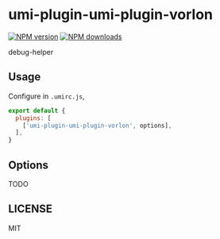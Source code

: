 # umi-plugin-umi-plugin-vorlon

[![NPM version](https://img.shields.io/npm/v/umi-plugin-umi-plugin-vorlon.svg?style=flat)](https://npmjs.org/package/umi-plugin-umi-plugin-vorlon)
[![NPM downloads](http://img.shields.io/npm/dm/umi-plugin-umi-plugin-vorlon.svg?style=flat)](https://npmjs.org/package/umi-plugin-umi-plugin-vorlon)

debug-helper

## Usage

Configure in `.umirc.js`,

```js
export default {
  plugins: [
    ['umi-plugin-umi-plugin-vorlon', options],
  ],
}
```

## Options

TODO

## LICENSE

MIT
